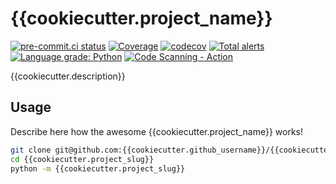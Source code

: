 # {{cookiecutter.project_name}}

[![pre-commit.ci status](https://results.pre-commit.ci/badge/github/{{cookiecutter.github_username}}/{{cookiecutter.project_slug}}/main.svg)](https://results.pre-commit.ci/latest/github/{{cookiecutter.github_username}}/{{cookiecutter.project_slug}}/main)
[![Coverage](https://github.com/{{cookiecutter.github_username}}/{{cookiecutter.project_slug}}/actions/workflows/coverage.yml/badge.svg)](https://github.com/{{cookiecutter.github_username}}/{{cookiecutter.project_slug}}/actions/workflows/coverage.yml)
[![codecov](https://codecov.io/gh/{{cookiecutter.github_username}}/{{cookiecutter.project_slug}}/branch/main/graph/badge.svg?token={{cookiecutter.codecov_badge_token}})](https://codecov.io/gh/{{cookiecutter.github_username}}/{{cookiecutter.project_slug}})
[![Total alerts](https://img.shields.io/lgtm/alerts/g/{{cookiecutter.github_username}}/{{cookiecutter.project_slug}}.svg?logo=lgtm&logoWidth=18)](https://lgtm.com/projects/g/{{cookiecutter.github_username}}/{{cookiecutter.project_slug}}/alerts/)
[![Language grade: Python](https://img.shields.io/lgtm/grade/python/g/{{cookiecutter.github_username}}/{{cookiecutter.project_slug}}.svg?logo=lgtm&logoWidth=18)](https://lgtm.com/projects/g/{{cookiecutter.github_username}}/{{cookiecutter.project_slug}}/context:python)
[![Code Scanning - Action](https://github.com/{{cookiecutter.github_username}}/{{cookiecutter.project_slug}}/actions/workflows/codeql.yml/badge.svg)](https://github.com/{{cookiecutter.github_username}}/{{cookiecutter.project_slug}}/actions/workflows/codeql.yml)

{{cookiecutter.description}}

<!-- TOC -->

## Usage

Describe here how the awesome {{cookiecutter.project_name}} works!

```bash
git clone git@github.com:{{cookiecutter.github_username}}/{{cookiecutter.project_slug}}.git
cd {{cookiecutter.project_slug}}
python -m {{cookiecutter.project_slug}}
```
